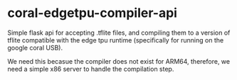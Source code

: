 # coral-edgetpu-compiler-api

Simple flask api for accepting .tflite files, and compiling them to a version of tflite compatible with the edge tpu runtime (specifically for running on the google coral USB).

We need this becasue the compiler does not exist for ARM64, therefore, we need a simple x86 server to handle the compilation step.
